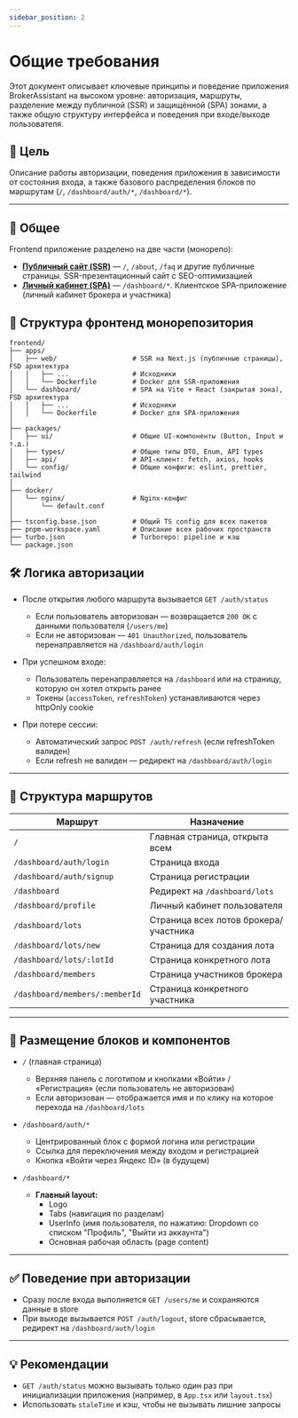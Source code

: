 ```yaml
---
sidebar_position: 2
---
```


# Общие требования
Этот документ описывает ключевые принципы и поведение приложения BrokerAssistant на высоком уровне: авторизация, маршруты, разделение между публичной (SSR) и защищённой (SPA) зонами, а также общую структуру интерфейса и поведения при входе/выходе пользователя.

## 🎯 Цель

Описание работы авторизации, поведения приложения в зависимости от состояния входа, а также базового распределения
блоков по маршрутам (`/`, `/dashboard/auth/*`, `/dashboard/*`).

---

## 🔵 Общее

Frontend приложение разделено на две части (монорепо):
- [**Публичный сайт (SSR)**](/docs/category/functional-spec/ssr-app) — `/`, `/about`, `/faq` и другие публичные
  страницы. SSR-презентационный сайт с SEO-оптимизацией
- [**Личный кабинет (SPA)**](/docs/category/functional-spec/spa-app) — `/dashboard/*`. Клиентское SPA-приложение (личный
  кабинет брокера и участника)

## 📁 Структура фронтенд монорепозитория
```plaintext
frontend/
├── apps/
│   ├── web/                   # SSR на Next.js (публичные страницы), FSD архитектура
│   │   ├── ...                # Исходники
│   │   └── Dockerfile         # Docker для SSR-приложения
│   └── dashboard/             # SPA на Vite + React (закрытая зона), FSD архитектура
│   │   ├── ...                # Исходники
│   │   └── Dockerfile         # Docker для SPA-приложения
│
├── packages/
│   ├── ui/                    # Общие UI-компоненты (Button, Input и т.д.)
│   ├── types/                 # Общие типы DTO, Enum, API types
│   ├── api/                   # API-клиент: fetch, axios, hooks
│   └── config/                # Общие конфиги: eslint, prettier, tailwind
│
├── docker/
│   └── nginx/                 # Nginx-конфиг
│       └── default.conf
│
├── tsconfig.base.json         # Общий TS config для всех пакетов
├── pnpm-workspace.yaml        # Описание всех рабочих пространств
├── turbo.json                 # Turborepo: pipeline и кэш
└── package.json
```

## 🛠️ Логика авторизации

- После открытия любого маршрута вызывается `GET /auth/status`
    - Если пользователь авторизован — возвращается `200 OK` с данными пользователя (`/users/me`)
    - Если не авторизован — `401 Unauthorized`, пользователь перенаправляется на `/dashboard/auth/login`

- При успешном входе:
    - Пользователь перенаправляется на `/dashboard` или на страницу, которую он хотел открыть ранее
    - Токены (`accessToken`, `refreshToken`) устанавливаются через httpOnly cookie

- При потере сессии:
    - Автоматический запрос `POST /auth/refresh` (если refreshToken валиден)
    - Если refresh не валиден — редирект на `/dashboard/auth/login`

---

## 🔗 Структура маршрутов

| Маршрут                        | Назначение                            |
|--------------------------------|---------------------------------------|
| `/`                            | Главная страница, открыта всем        |
| `/dashboard/auth/login`        | Страница входа                        |
| `/dashboard/auth/signup`       | Страница регистрации                  |
| `/dashboard`                   | Редирект на `/dashboard/lots`         |
| `/dashboard/profile`           | Личный кабинет пользователя           |
| `/dashboard/lots`              | Страница всех лотов брокера/участника |
| `/dashboard/lots/new`          | Страница для создания лота            |
| `/dashboard/lots/:lotId`       | Страница конкретного лота             |
| `/dashboard/members`           | Страница участников брокера           |
| `/dashboard/members/:memberId` | Страница конкретного участника        |

---

## 🧱 Размещение блоков и компонентов

- `/` (главная страница)
    - Верхняя панель с логотипом и кнопками «Войти» / «Регистрация» (если пользователь не авторизован)
    - Если авторизован — отображается имя и по клику на которое перехода на `/dashboard/lots`

- `/dashboard/auth/*`
    - Центрированный блок с формой логина или регистрации
    - Ссылка для переключения между входом и регистрацией
    - Кнопка «Войти через Яндекс ID» (в будущем)

- `/dashboard/*`
    - **Главный layout:**
        - Logo
        - Tabs (навигация по разделам)
        - UserInfo (имя пользователя, по нажатию: Dropdown со списком "Профиль", "Выйти из аккаунта")
        - Основная рабочая область (page content)

---

## ✅ Поведение при авторизации

- Сразу после входа выполняется `GET /users/me` и сохраняются данные в store
- При выходе вызывается `POST /auth/logout`, store сбрасывается, редирект на `/dashboard/auth/login`

---

## 💡 Рекомендации

- `GET /auth/status` можно вызывать только один раз при инициализации приложения (например, в `App.tsx` или
  `layout.tsx`)
- Использовать `staleTime` и кэш, чтобы не вызывать лишние запросы